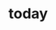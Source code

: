 # today

<!DOCTYPE html>
<html lang="en">

<head>
    <meta charset="UTF-8">
    <meta name="viewport" content="width=device-width, initial-scale=1.0">
    <script src="https://code.jquery.com/jquery-3.7.1.js"></script>
    <link href="https://cdn.jsdelivr.net/npm/bootstrap@5.3.1/dist/css/bootstrap.min.css" rel="stylesheet">
    <script src="https://cdn.jsdelivr.net/npm/bootstrap@5.3.1/dist/js/bootstrap.bundle.min.js"></script>
    <script src="https://ajax.googleapis.com/ajax/libs/jquery/2.2.2/jquery.min.js"></script>
    <script src="https://code.jquery.com/jquery-3.7.1.js"></script>
    <style>
        .fakeimg {
            height: 200px;
            background: #aaa;
        }

        body {
            background-color: rgb(52, 52, 57);
            color: white;
            margin: 0;
        }

        .nav {
            height: 60px;
            border-bottom: 1px solid black;
            display: flex;
            align-items: center;
            justify-content: space-between;
            background-color: #2a2a30;
            margin: 0;
            padding: 0 20px;
        }

        .nav-right-items {
            display: flex;
        }

        .nav-item,
        .company-name {
            color: rgb(255, 255, 255);
        }

        .nav-item {
            margin-left: 10px;
        }

        .company-name {
            margin-left: 20px;
            font-weight: bold;
        }

        .title {
            text-align: center;
            font-size: 3.5rem;
            margin-top: 80px;
            display: flex;
            align-items: center;
            justify-content: center;
        }

        .title img {
            max-width: 100px;
            max-height: 100px;
            margin-right: 20px;
        }

        .subtitle {
            text-align: center;
            font-size: 1.25rem;
            font-weight: 300;
        }

        .main {
            display: flex;
            flex-direction: column;
            align-items: center;
            justify-content: center;
            margin-right: 50px;
            margin-top: -15px;
        }

        .prices {
            display: flex;
            justify-content: center;
            align-items: center;
            flex-direction: row;
            gap: 20px;
        }

        .price-item {
            position: relative;
            width: 300px;
            height: 300px;
            border: 1px solid rgb(129, 127, 127);
            margin: 20px;
            border-radius: 4px;
            background-color: rgb(255, 255, 255);
            background-position: center;
            background-size: cover;
            background-repeat: no-repeat;
            border-radius: 20px;
        }

        .price-item-title {
            font-size: 1.5rem;
            background: rgb(232, 234, 237);
            text-align: center;
            height: 53px;
            line-height: 53px;
            border-bottom: 1px solid black;
            color: black;
        }

        .price-item-button {
            padding: .5rem 1rem;
            font-size: 1.25rem;
            line-height: 1.5;
            border-radius: .3rem;
            color: #ff0000;
            background-color: transparent;
            background-image: none;
            border-color: #000000;
            position: relative;
            left: -85px;
            margin-top: 0px;
            transform: translateX(43%);
        }

        .price-item-button--active {
            background-color: #d62222;
            color: white;
        }

        #fileform {
            margin-top: 0;
        }

        #results,
        #resultr {
            background-color: rgb(255, 255, 255);
            border: 1px solid rgb(110, 109, 109);
            margin-top: 20px;
            margin-left: 20px;
        }

        #textkan {
            margin-top: -189px;
            margin-right: 380px;
            text-align: center;
            border: none;
            resize: none;
            border-radius: 20px;
            display: flex;
            justify-content: center;
            align-items: center;
            padding: 8px 100px;
        }

        #textkaan {
            margin-top: -41px;
            margin-right: -380px;
            text-align: center;
            border: none;
            resize: none;
            border-radius: 20px;
            display: flex;
            justify-content: center;
            align-items: center;
            padding: 8px 100px;

            
        }

        #gimage {
            margin: 20px;
            border-radius: 20px;
        }


        .upload-section {
            display: flex;
            flex-direction: column;
            align-items: center;
            gap: 10px;
            margin-left: 85px;
            margin-top: 80px;
        }

        .result-section {
            display: flex;
            flex-direction: column;
            align-items: center;
            gap: 10px;
        }

        /* "그림에 대해 말씀하세요" 섹션의 스타일 수정 */
        .input-group.mb-3 {
            max-width: 300px;
            margin: auto;
        }

        .form-control {
            width: 100%;
        }

        .btn.btn-success {
            width: 100%;
        }

        .input-group.mb-3 {
            max-width: 300px;
            margin: auto;
            display: none;
        }

    </style>
</head>

<body>
    <!-- 네비게이션 및 메인 섹션 -->
    <div class="nav">
        <div class="company-name">
            Image Analysis
        </div>
    </div>
    <div class="main">
        <!-- 이미지 분석 섹션 -->
        <div class="title">
            <img src="./현미경.png" alt="이미지">
            Image Analysis
        </div>
        <div class="subtitle">이미지 분석 웹 페이지입니다.<br> 파일 선택에서 분석하고자 하는 이미지를 선택한 뒤 Submit을 눌러주세요.</div>
        <div class="prices">
            <!-- 이미지 표시 섹션 -->
            <div class="price-item" id="image-container"></div>
            <!-- 결과 표시 섹션 -->
            <div class="result-section">
                <textarea name="results" id="results" cols="50" rows="10" style="display: none;"></textarea>
                <textarea name="resultr" id="resultr" cols="50" rows="10" style="display: none;"></textarea>
            </div>
            <img id="gimage" style="border: 5px solid #555; background-color: rgb(255, 255, 255); width: 300px; height: 300px; ">
        </div>
        <!-- 이미지 업로드 및 분석 섹션 -->
        <div class="upload-section">
            <div>
                <!-- 이미지 업로드 폼 -->
                <input type="file" name="fileField" id="fileField" onChange="uploadFiles(this.files)">
                <!-- 이미지 타입 선택 폼 -->
                <form id="fileform" action="">
                    <select name="type" id="detectionType" style="display: none;">
                        <option value="LABEL_DETECTION" selected>LABEL_DETECTION</option>
                    </select>
                </form>
            </div>
            <!-- 이미지 분석 버튼 -->
            <button class="price-item-button price-item-button--active" onclick="Send()">Submit</button>
            <!-- 추가 버튼 (예: 대답하기) -->
            <button class="btn btn-success" type="submit" onclick="Draw()" id="btnSend" style="display: none;">대답하기</button>
        </div>
    <button name="textkan" id="textkan" cols="37" rows="2" font size="60">선택한 이미지</button>
    <button name="textkaan" id="textkaan" cols="37" rows="2">비슷한 이미지</button>
    </div>
    <!-- 그림에 대해 말씀하세요 섹션 -->
    <div class="input-group mb-3">
        <input type="text" class="form-control" placeholder="그림에 대해 말씀하세요" id="imgMsg">
    </div>

    <!-- 추가 스크립트 -->
    <script src="chat.js"></script>
    <script>
        // 이미지 관련 코드 및 함수
        var VISION_API_KEY = "A3333333333333333333333333333333333IzaSyDLIcg-VsVJ3RgsW8-cI76Zrsp1_qkTBAA";
        var CV_URL = 'https://vision.googleapis.com/v1/images:annotate?key=' + VISION_API_KEY;
        var imagestring = "";

        // 파일 처리 함수
        function processFile(event) {
            var content = event.target.result;
            imagestring = content.replace('data:image/jpeg;base64,', '');

            // 이미지를 미리보기로 표시
            var imageContainer = document.getElementById('image-container');
            imageContainer.style.backgroundImage = 'url(' + content + ')';
            imageContainer.style.backgroundPosition = 'center';
            imageContainer.style.backgroundSize = 'cover';
            imageContainer.style.backgroundRepeat = 'no-repeat';
        }

        // 파일 업로드 함수
        function uploadFiles(files) {
            var file = files[0];
            var reader = new FileReader();
            reader.onloadend = function (event) {
                processFile(event);
                // 이미지 업로드 시 select를 LABEL_DETECTION으로 변경
                document.getElementById('detectionType').value = 'LABEL_DETECTION';
            };
            reader.readAsDataURL(file);
        }

        // 이미지 분석 및 결과 표시 함수
        function Send() {
            var detectionType = $('#fileform select[name=type]').val();
            console.log("Detection Type:", detectionType);

            var request = {
                requests: [{
                    image: {
                        content: imagestring
                    },
                    features: [{
                        type: detectionType,
                        maxResults: 200
                    }]
                }]
            };

            $.ajax({
                type: "POST",
                url: CV_URL,
                headers: {
                    "Accept": "application/json",
                    "Content-Type": "application/json"
                },
                data: JSON.stringify(request),
                contentType: "application/json; charset=utf-8"
            }).done(function (response) {
                // displayJSON 함수 호출 (가정: 이 함수가 정의되어 있다고 가정)
                displayJSON(response);

                // resultr 텍스트 영역의 내용을 가져와서 imgMsg 입력 필드에 설정
                var resultrText = $('#resultr').val();
                $('#imgMsg').val(resultrText);

                // "btnSend" 버튼 클릭
                $('#btnSend').click();
            }).fail(function (error) {
                alert("!/error  js에서 에러발생: " + error);
            });
        }

        // displayJSON 함수 추가
        function displayJSON(data) {
            var contents = JSON.stringify(data, null, 4);
            $('#results').text(contents);

            var dlabels = "";
            var labels = data.responses[0].labelAnnotations;

            console.log(labels);

            labels.forEach(function (label) {
                dlabels += label.description + "\n";
            });
            $('#resultr').text(dlabels);
        }
    </script>
</body>

</html>
